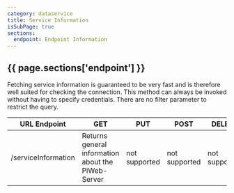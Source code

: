 ```yaml
---
category: dataservice
title: Service Information
isSubPage: true
sections:
  endpoint: Endpoint Information
---
```


## {{ page.sections['endpoint'] }}

Fetching service information is guaranteed to be very fast and is therefore well suited for checking the connection. This method can always be invoked without having to specify credentials. There are no filter parameter to restrict the query.

URL Endpoint | GET | PUT | POST | DELETE
-------------|-----|-----|------|-------
/serviceInformation | Returns general information about the PiWeb-Server | not supported | not supported | not supported
